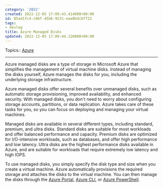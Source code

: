 ```yaml
---
category: '2022'
created: 2022-12-05 17:09:43.414000+00:00
id: 05ad1fc4-c06f-45b6-9231-eae0bdcbff22
tags:
- devlog
title: Azure Managed Disks
updated: 2022-12-05 17:09:44.126000+00:00
---
```

   
Topics:: [Azure](../devlog/Azure.md)   
   
   
---   
Azure managed disks are a type of storage in Microsoft Azure that simplifies the management of virtual machine disks. Instead of managing the disks yourself, Azure manages the disks for you, including the underlying storage infrastructure.   
   
Azure managed disks offer several benefits over unmanaged disks, such as automatic storage provisioning, improved availability, and enhanced security. With managed disks, you don't need to worry about configuring storage accounts, partitions, or data replication. Azure takes care of these tasks for you, so you can focus on deploying and managing your virtual machines.   
   
Managed disks are available in several different types, including standard, premium, and ultra disks. Standard disks are suitable for most workloads and offer balanced performance and capacity. Premium disks are optimized for I/O-intensive workloads, such as databases, and offer high performance and low latency. Ultra disks are the highest performance disks available in Azure, and are suitable for workloads that require extremely low latency and high IOPS.   
   
To use managed disks, you simply specify the disk type and size when you create a virtual machine. Azure automatically provisions the required storage and attaches the disks to the virtual machine. You can then manage the disks through the [Azure Portal](/not_created.md), [Azure CLI](/not_created.md), or [Azure PowerShell](/not_created.md).